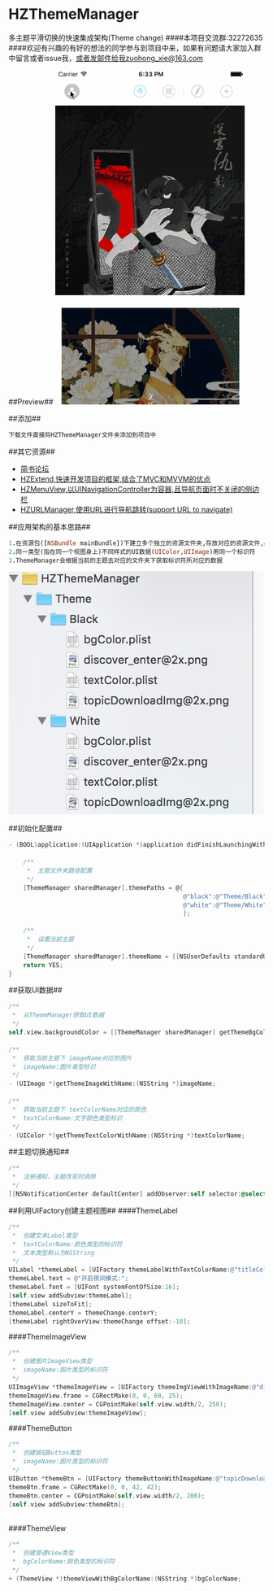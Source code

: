 # HZThemeManager
多主题平滑切换的快速集成架构(Theme change)
####本项目交流群:32272635
####欢迎有兴趣的有好的想法的同学参与到项目中来，如果有问题请大家加入群中留言或者issue我，或者发邮件给我zuohong_xie@163.com

##Preview##
![preview](Screenshoot/thememanager.gif)

##添加##
```ruby
下载文件直接将HZThemeManager文件夹添加到项目中
```

##其它资源##
* [简书论坛](http://www.jianshu.com/collection/ba017346481d)
* [HZExtend,快速开发项目的框架,结合了MVC和MVVM的优点](https://github.com/GeniusBrother/HZExtend)
* [HZMenuView,以UINavigationController为容器,且导航页面时不关闭的侧边栏](https://github.com/GeniusBrother/HZMenuView)
* [HZURLManager,使用URL进行导航跳转(support URL to navigate)](https://github.com/GeniusBrother/HZURLManager)

##应用架构的基本思路##
```ruby
1.在资源包([NSBundle mainBundle])下建立多个独立的资源文件夹,存放对应的资源文件,必须要有bgColor.plist、textColor.plist这2个文件。
2.同一类型(指在同一个视图身上)不同样式的UI数据(UIColor,UIImage)用同一个标识符
3.ThemeManager会根据当前的主题去对应的文件夹下获取标识符所对应的数据
```
![preview](Screenshoot/bundle.png)

##初始化配置##
```objective-c
- (BOOL)application:(UIApplication *)application didFinishLaunchingWithOptions:(NSDictionary *)launchOptions {

    /**
     *  主题文件夹路径配置
     */
    [ThemeManager sharedManager].themePaths = @{
                                                @"black":@"Theme/Black",
                                                @"white":@"Theme/White"
                                                };
                                                
    /**
     *  设置当前主题
     */
    [ThemeManager sharedManager].themeName = [[NSUserDefaults standardUserDefaults] objectForKey:@"theme"]?:@"white";
    return YES;
}
```

##获取UI数据##
```objective-c
/**
 *  从ThemeManager获取UI数据
 */
self.view.backgroundColor = [[ThemeManager sharedManager] getThemeBgColorWithName:@"baseBgColor"];

/**
 *  获取当前主题下 imageName对应的图片
 *  imageName:图片类型标识
 */
- (UIImage *)getThemeImageWithName:(NSString *)imageName;

/**
 *  获取当前主题下 textColorName对应的颜色
 *  textColorName:文字颜色类型标识
 */
- (UIColor *)getThemeTextColorWithName:(NSString *)textColorName;
```

##主题切换通知##
```objective-c
/**
 *  注册通知，主题改变时调用
 */
[[NSNotificationCenter defaultCenter] addObserver:self selector:@selector(themeChangeNotification:) name:kThemeDidChangeNotification object:nil];
```
##利用UIFactory创建主题视图##
####ThemeLabel
```objective-c
/**
 *  创建文本Label类型
 *  textColorName:颜色类型的标识符
 *  文本类型默认为NSString
 */
UILabel *themeLabel = [UIFactory themeLabelWithTextColorName:@"titleColor"];
themeLabel.text = @"开启夜间模式:";
themeLabel.font = [UIFont systemFontOfSize:16];
[self.view addSubview:themeLabel];
[themeLabel sizeToFit];
themeLabel.centerY = themeChange.centerY;
[themeLabel rightOverView:themeChange offset:-10];

```

####ThemeImageView
```objective-c
/**
 *  创建图片ImageView类型
 *  imageName:图片类型的标识符
 */
UIImageView *themeImageView = [UIFactory themeImgViewWithImageName:@"discover_enter"];
themeImageView.frame = CGRectMake(0, 0, 60, 25);
themeImageView.center = CGPointMake(self.view.width/2, 250);
[self.view addSubview:themeImageView];

```
####ThemeButton
```objective-c
/**
 *  创建按钮Button类型
 *  imageName:图片类型的标识符
 */
UIButton *themeBtn = [UIFactory themeButtonWithImageName:@"topicDownloadImg"];
themeBtn.frame = CGRectMake(0, 0, 42, 42);
themeBtn.center = CGPointMake(self.view.width/2, 200);
[self.view addSubview:themeBtn];
 
```
####ThemeView
```objective-c
/**
 *  创建普通View类型
 *  bgColorName:颜色类型的标识符
 */
+ (ThemeView *)themeViewWithBgColorName:(NSString *)bgColorName;

```
